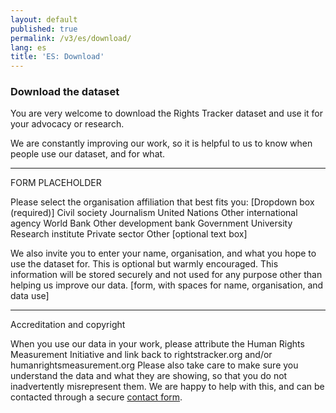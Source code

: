 ```yaml
---
layout: default
published: true
permalink: /v3/es/download/
lang: es
title: 'ES: Download'
---
```


### Download the dataset

You are very welcome to download the Rights Tracker dataset and use it for your advocacy or research.

We are constantly improving our work, so it is helpful to us to know when people use our dataset, and for what.

---
FORM PLACEHOLDER

Please select the organisation affiliation that best fits you:
[Dropdown box (required)]
Civil society
Journalism
United Nations
Other international agency
World Bank
Other development bank
Government
University
Research institute
Private sector
Other [optional text box]

We also invite you to enter your name, organisation, and what you hope to use the dataset for. This is optional but warmly encouraged. This information will be stored securely and not used for any purpose other than helping us improve our data.
[form, with spaces for name, organisation, and data use]

---

Accreditation and copyright

When you use our data in your work, please attribute the Human Rights Measurement Initiative and link back to rightstracker.org and/or humanrightsmeasurement.org
Please also take care to make sure you understand the data and what they are showing, so that you do not inadvertently misrepresent them. We are happy to help with this, and can be contacted through a secure [contact form](https://humanrightsmeasurement.org/about-hrmi/contact-hrmi/).
